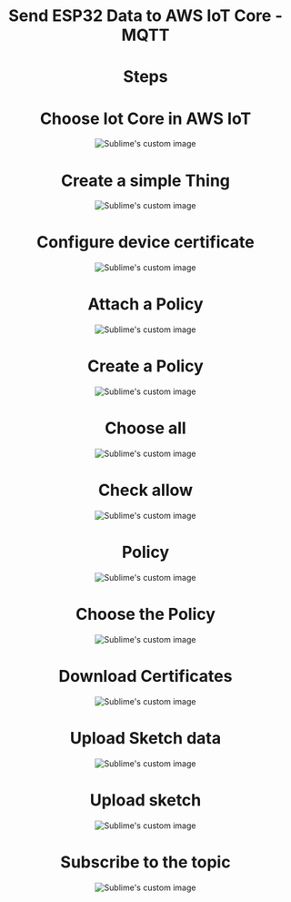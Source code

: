 <h1 align="center"> Send ESP32 Data to AWS IoT Core -MQTT


<h1 align="center">Steps
</h1>
<h1 align="center">Choose Iot Core in AWS IoT
</h1>

<p align="center"><img src="https://github.com/RIT-MESH/Electronics-and-IoT-Projects/blob/main/13%20Send%20ESP32%20Data%20to%20AWS%20IoT%20Core%20-MQTT/AWS%201_1.png?raw=true"alt="Sublime's custom image"/>
</p>

<h1 align="center">Create a simple Thing
</h1>


<p align="center"><img src="https://github.com/RIT-MESH/Electronics-and-IoT-Projects/blob/main/13%20Send%20ESP32%20Data%20to%20AWS%20IoT%20Core%20-MQTT/AWS%202.png?raw=true"alt="Sublime's custom image"/>
</p>
<h1 align="center">Configure device certificate
</h1>


<p align="center"><img src="https://github.com/RIT-MESH/Electronics-and-IoT-Projects/blob/main/13%20Send%20ESP32%20Data%20to%20AWS%20IoT%20Core%20-MQTT/AWS%203.png?raw=true"alt="Sublime's custom image"/>
</p>
<h1 align="center">Attach a Policy
</h1>


<p align="center"><img src="https://github.com/RIT-MESH/Electronics-and-IoT-Projects/blob/main/13%20Send%20ESP32%20Data%20to%20AWS%20IoT%20Core%20-MQTT/AWS%204.png?raw=true"alt="Sublime's custom image"/>
</p>
<h1 align="center">Create a Policy
</h1>


<p align="center"><img src="https://github.com/RIT-MESH/Electronics-and-IoT-Projects/blob/main/13%20Send%20ESP32%20Data%20to%20AWS%20IoT%20Core%20-MQTT/AWS%205.png?raw=true"alt="Sublime's custom image"/>
</p>
<h1 align="center">Choose all
</h1>


<p align="center"><img src="https://github.com/RIT-MESH/Electronics-and-IoT-Projects/blob/main/13%20Send%20ESP32%20Data%20to%20AWS%20IoT%20Core%20-MQTT/AWS%206.png?raw=true"alt="Sublime's custom image"/>
</p>
<h1 align="center">Check allow
</h1>


<p align="center"><img src="https://github.com/RIT-MESH/Electronics-and-IoT-Projects/blob/main/13%20Send%20ESP32%20Data%20to%20AWS%20IoT%20Core%20-MQTT/AWS%207.png?raw=true"alt="Sublime's custom image"/>
</p>
<h1 align="center">Policy

</h1>


<p align="center"><img src="https://github.com/RIT-MESH/Electronics-and-IoT-Projects/blob/main/13%20Send%20ESP32%20Data%20to%20AWS%20IoT%20Core%20-MQTT/AWS%208.png?raw=true"alt="Sublime's custom image"/>
</p>
<h1 align="center">Choose the Policy
</h1>


<p align="center"><img src="https://github.com/RIT-MESH/Electronics-and-IoT-Projects/blob/main/13%20Send%20ESP32%20Data%20to%20AWS%20IoT%20Core%20-MQTT/AWS%209.png?raw=true"alt="Sublime's custom image"/>
</p>
<h1 align="center">Download Certificates
</h1>


<p align="center"><img src="https://github.com/RIT-MESH/Electronics-and-IoT-Projects/blob/main/13%20Send%20ESP32%20Data%20to%20AWS%20IoT%20Core%20-MQTT/AWS%2010.png?raw=true"alt="Sublime's custom image"/>
</p>
<h1 align="center">Upload Sketch data
</h1>


<p align="center"><img src="https://github.com/RIT-MESH/Electronics-and-IoT-Projects/blob/main/13%20Send%20ESP32%20Data%20to%20AWS%20IoT%20Core%20-MQTT/AWS%2011.png?raw=true"alt="Sublime's custom image"/>
</p>
<h1 align="center">Upload sketch
</h1>


<p align="center"><img src="https://github.com/RIT-MESH/Electronics-and-IoT-Projects/blob/main/13%20Send%20ESP32%20Data%20to%20AWS%20IoT%20Core%20-MQTT/AWS%2012.png?raw=true"alt="Sublime's custom image"/>
</p>
<h1 align="center">Subscribe to the topic
</h1>


<p align="center"><img src="https://github.com/RIT-MESH/Electronics-and-IoT-Projects/blob/main/13%20Send%20ESP32%20Data%20to%20AWS%20IoT%20Core%20-MQTT/AWS%2013.png?raw=true"alt="Sublime's custom image"/>
</p>



